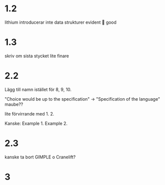 
# 1.2
lithium introducerar inte data strukturer
evident 👀
good

# 1.3
skriv om sista stycket lite finare

# 2.2
Lägg till namn istället för 8, 9, 10.

"Choice would be up to the specification" -> "Specification of the language" maube??

lite förvirrande med
1.
2.

Kanske: 
Example 1.
Example 2.

# 2.3

kanske ta bort GIMPLE o Cranelift?

# 3